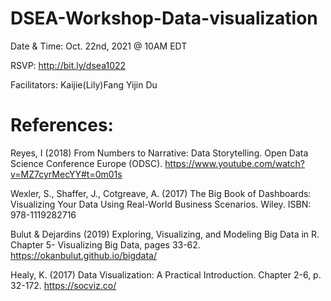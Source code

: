 # DSEA-Workshop-Data-visualization

Date & Time: Oct. 22nd, 2021 @ 10AM EDT

RSVP: http://bit.ly/dsea1022

Facilitators: Kaijie(Lily)Fang  Yijin Du

# References:

Reyes, I (2018) From Numbers to Narrative: Data Storytelling. Open Data Science Conference Europe (ODSC). https://www.youtube.com/watch?v=MZ7cyrMecYY#t=0m01s

Wexler, S., Shaffer, J., Cotgreave, A. (2017) The Big Book of Dashboards: Visualizing Your Data Using Real-World Business Scenarios. Wiley. ISBN: 978-1119282716

Bulut & Dejardins (2019) Exploring, Visualizing, and Modeling Big Data in R. Chapter 5- Visualizing Big Data, pages 33-62. https://okanbulut.github.io/bigdata/

Healy, K. (2017) Data Visualization: A Practical Introduction. Chapter 2-6, p. 32-172. https://socviz.co/

